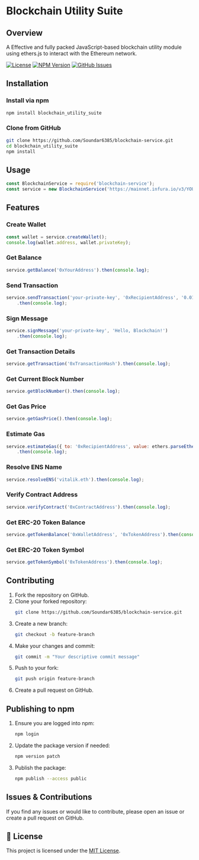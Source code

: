 # Blockchain Utility Suite

## Overview
A Effective and fully packed JavaScript-based blockchain utility module using ethers.js to interact with the Ethereum network.

[![License](https://img.shields.io/badge/license-ISC-blue.svg)](LICENSE)
[![NPM Version](https://img.shields.io/npm/v/blockchain_utility_suite.svg)](https://www.npmjs.com/package/blockchain_utility_suite)
[![GitHub Issues](https://img.shields.io/github/issues/Soundar6385/blockchain_utility_suite.svg)](https://github.com/Soundar6385/blockchain_utility_suite/issues)

## Installation

### Install via npm
```sh
npm install blockchain_utility_suite
```

### Clone from GitHub
```sh
git clone https://github.com/Soundar6385/blockchain-service.git
cd blockchain_utility_suite
npm install
```

## Usage

```javascript
const BlockchainService = require('blockchain-service');
const service = new BlockchainService('https://mainnet.infura.io/v3/YOUR_INFURA_PROJECT_ID');
```

## Features

### Create Wallet
```javascript
const wallet = service.createWallet();
console.log(wallet.address, wallet.privateKey);
```

### Get Balance
```javascript
service.getBalance('0xYourAddress').then(console.log);
```

### Send Transaction
```javascript
service.sendTransaction('your-private-key', '0xRecipientAddress', '0.01')
    .then(console.log);
```

### Sign Message
```javascript
service.signMessage('your-private-key', 'Hello, Blockchain!')
    .then(console.log);
```

### Get Transaction Details
```javascript
service.getTransaction('0xTransactionHash').then(console.log);
```

### Get Current Block Number
```javascript
service.getBlockNumber().then(console.log);
```

### Get Gas Price
```javascript
service.getGasPrice().then(console.log);
```

### Estimate Gas
```javascript
service.estimateGas({ to: '0xRecipientAddress', value: ethers.parseEther('0.01') })
    .then(console.log);
```

### Resolve ENS Name
```javascript
service.resolveENS('vitalik.eth').then(console.log);
```

### Verify Contract Address
```javascript
service.verifyContract('0xContractAddress').then(console.log);
```

### Get ERC-20 Token Balance
```javascript
service.getTokenBalance('0xWalletAddress', '0xTokenAddress').then(console.log);
```

### Get ERC-20 Token Symbol
```javascript
service.getTokenSymbol('0xTokenAddress').then(console.log);
```

## Contributing

1. Fork the repository on GitHub.
2. Clone your forked repository:
   ```sh
   git clone https://github.com/Soundar6385/blockchain-service.git
   ```
3. Create a new branch:
   ```sh
   git checkout -b feature-branch
   ```
4. Make your changes and commit:
   ```sh
   git commit -m "Your descriptive commit message"
   ```
5. Push to your fork:
   ```sh
   git push origin feature-branch
   ```
6. Create a pull request on GitHub.

## Publishing to npm

1. Ensure you are logged into npm:
   ```sh
   npm login
   ```
2. Update the package version if needed:
   ```sh
   npm version patch
   ```
3. Publish the package:
   ```sh
   npm publish --access public
   ```

## Issues & Contributions
If you find any issues or would like to contribute, please open an issue or create a pull request on GitHub.

## 📄 License

This project is licensed under the [MIT License](LICENSE).

